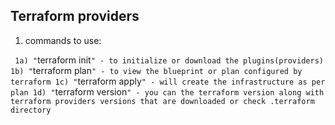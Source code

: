 ## Terraform providers

1) commands to use:

` 1a) "`terraform init`" - to initialize or download the plugins(providers)
 1b) "`terraform plan`" - to view the blueprint or plan configured by terraform
 1c) "`terraform apply`" - will create the infrastructure as per plan
 1d) "`terraform version`" - you can the terraform version along with terraform providers versions that are downloaded or check .terraform directory`


